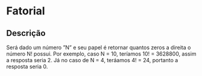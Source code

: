 # Fatorial

## Descrição

Será dado um número ”N” e seu papel é retornar quantos zeros a direita o número N! possui. Por exemplo, caso N = 10, teríamos 10! = 3628800, assim a resposta seria 2. Já no caso de N = 4, teráamos 4! = 24, portanto a resposta seria 0.
